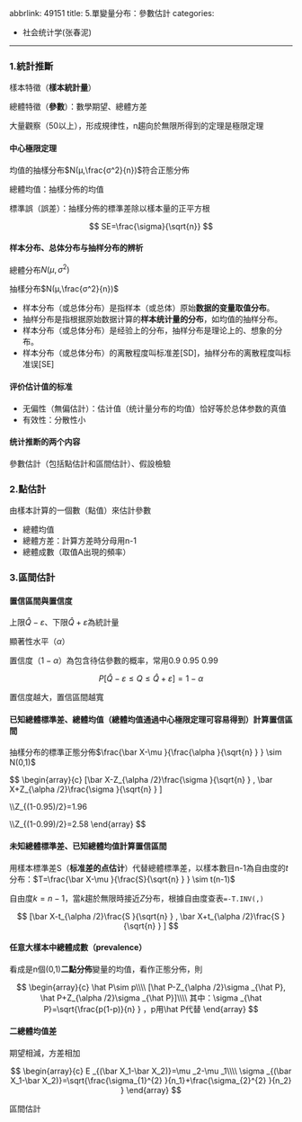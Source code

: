 abbrlink: 49151
title: 5.單變量分布：參數估計
categories:
  - 社会统计学(张春泥)
---
### 1.統計推斷

樣本特徵（**樣本統計量**）

總體特徵（**參數**）：數學期望、總體方差

大量觀察（50以上），形成規律性，n趨向於無限所得到的定理是極限定理

#### 中心極限定理

均值的抽樣分布$N(μ,\frac{σ^2}{n})$符合正態分佈

總體均值：抽樣分佈的均值

標準誤（誤差）：抽樣分佈的標準差除以樣本量的正平方根

$$
SE=\frac{\sigma}{\sqrt{n}}
$$

#### 样本分布、总体分布与抽样分布的辨析

總體分布$N(μ,σ^2)$

抽樣分布$N(μ,\frac{σ^2}{n})$

- 样本分布（或总体分布）是指样本（或总体）原始**数据的变量取值分布**。
- 抽样分布是指根据原始数据计算的**样本统计量的分布**，如均值的抽样分布。
- 样本分布（或总体分布）是经验上的分布，抽样分布是理论上的、想象的分布。
- 样本分布（或总体分布）的离散程度叫标准差[SD]，抽样分布的离散程度叫标准误[SE]

#### 评价估计值的标准

- 无偏性（無偏估計）：估计值（统计量分布的均值）恰好等於总体参数的真值
- 有效性：分散性小

#### 统计推断的两个内容

參數估計（包括點估計和區間估計）、假設檢驗

### 2.點估計

由樣本計算的一個數（點值）來估計參數

- 總體均值
- 總體方差：計算方差時分母用n-1
- 總體成數（取值A出現的頻率）

### 3.區間估計

#### 置信區間與置信度

上限$\hat Q-\varepsilon$、下限$\hat Q+\varepsilon$為統計量

顯著性水平（$\alpha$）

置信度（$1-\alpha$）為包含待估參數的概率，常用0.9 0.95 0.99

$$
P[\hat Q-\varepsilon \le Q\le \hat Q+\varepsilon ]=1-\alpha 
$$

置信度越大，置信區間越寬

#### 已知總體標準差、總體均值（總體均值通過中心極限定理可容易得到）計算置信區間

抽樣分布的標準正態分佈$\frac{\bar X-\mu }{\frac{\alpha }{\sqrt{n} } } \sim N(0,1)$

$$
\begin{array}{c}
[\bar X-Z_{\alpha /2}\frac{\sigma }{\sqrt{n} } , \bar X+Z_{\alpha /2}\frac{\sigma }{\sqrt{n} } ]

\\\\Z_{(1-0.95)/2}=1.96

\\\\Z_{(1-0.99)/2}=2.58
\end{array}
$$

#### 未知總體標準差、已知總體均值計算置信區間

用樣本標準差S（**标准差的点估计**）代替總體標準差，以樣本數目n-1為自由度的$t$分布：$T=\frac{\bar X-\mu }{\frac{S}{\sqrt{n} } } \sim t(n-1)$

自由度$k=n-1$，當$k$趨於無限時接近$Z$分布，根據自由度查表`=-T.INV(,)`

$$
[\bar X-t_{\alpha /2}\frac{S }{\sqrt{n} } , \bar X+t_{\alpha /2}\frac{S }{\sqrt{n} } ]
$$

#### 任意大樣本中總體成數（prevalence）

看成是n個(0,1)**二點分佈**變量的均值，看作正態分佈，則

$$
\begin{array}{c}
\hat P\sim p\\\\
[\hat P-Z_{\alpha /2}\sigma _{\hat P}, \hat P+Z_{\alpha /2}\sigma _{\hat P}]\\\\
其中：\sigma _{\hat P}=\sqrt{\frac{p(1-p)}{n} } ，p用\hat P代替
\end{array}
$$

#### 二總體均值差

期望相減，方差相加

$$
\begin{array}{c}
E _{(\bar X_1-\bar X_2)}=\mu _2-\mu _1\\\\
\sigma _{(\bar X_1-\bar X_2)}=\sqrt{\frac{\sigma_{1}^{2} }{n_1}+\frac{\sigma_{2}^{2} }{n_2}  } 
\end{array}
$$

區間估計